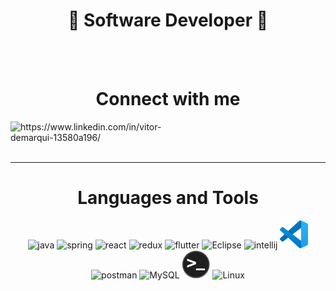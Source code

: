 <h1 align="center">
🚀 Software Developer 🚀
</h1>
<br />
<br />

<h1 align="center"> Connect with me</h1>

[<img align="left" alt="https://www.linkedin.com/in/vitor-demarqui-13580a196/" width="250px" src="https://www.linkedin.com/in/vitor-demarqui-13580a196/" />](https://www.linkedin.com/in/vitor-demarqui-13580a196/)
<br />
<br />
<br />

---
<h1 align="center">Languages and Tools</h1>
<div align="center">
  <img alt="java" width="50px" src="https://img.icons8.com/color/48/000000/java-coffee-cup-logo.png" />
  <img alt="spring" width="50px" src="https://img.icons8.com/color/48/000000/spring-logo.png" />
  <img alt="react" width="50px" src="https://img.icons8.com/offices/120/000000/react.png"/>
  <img alt="redux" width="50px" src="https://img.icons8.com/color/144/000000/redux.png"/>
  <img alt="flutter" width="50px" src="https://img.icons8.com/color/144/000000/flutter.png"/>
  <img alt="Eclipse" width="50px" src="https://img.icons8.com/nolan/64/java-eclipse.png" />
  <img alt="intellij" width="50px" src="https://img.icons8.com/color/48/000000/intellij-idea.png" />
  <img alt="Visual Studio Code" width="45px" src="https://raw.githubusercontent.com/github/explore/80688e429a7d4ef2fca1e82350fe8e3517d3494d/topics/visual-studio-code/visual-studio-code.png" />
  <img alt="postman" width="50px" src="https://img.icons8.com/dusk/64/000000/postman-api.png"/>
  <img alt="MySQL" width="50px" src="https://budougumi0617.github.io/logos/mysql.png" />
  <img alt="Terminal" width="45px" src="https://raw.githubusercontent.com/github/explore/80688e429a7d4ef2fca1e82350fe8e3517d3494d/topics/terminal/terminal.png" />
  <img alt="Linux" width="50px" src="https://img.icons8.com/color/48/000000/linux.png" />
</div>
